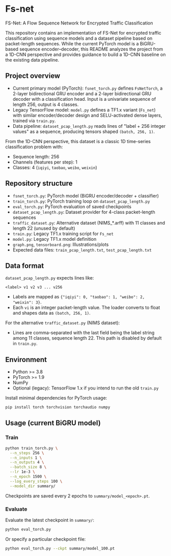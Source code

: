 # Fs-net
FS-Net: A Flow Sequence Network for Encrypted Traffic Classification

This repository contains an implementation of FS-Net for encrypted traffic classification using sequence models and a dataset pipeline based on packet-length sequences. While the current PyTorch model is a BiGRU-based sequence encoder–decoder, this README analyzes the project from a 1D-CNN perspective and provides guidance to build a 1D-CNN baseline on the existing data pipeline.

## Project overview

- Current primary model (PyTorch): `fsnet_torch.py` defines `FsNetTorch`, a 2-layer bidirectional GRU encoder and a 2-layer bidirectional GRU decoder with a classification head. Input is a univariate sequence of length 256, output is 4 classes.
- Legacy TensorFlow model: `model.py` defines a TF1.x variant (`Fs_net`) with similar encoder/decoder design and SELU-activated dense layers, trained via `train.py`.
- Data pipeline: `dataset_pcap_length.py` reads lines of "label + 256 integer values" as a sequence, producing tensors shaped `(batch, 256, 1)`.

From the 1D-CNN perspective, this dataset is a classic 1D time-series classification problem with:
- Sequence length: 256
- Channels (features per step): 1
- Classes: 4 (`iqiyi`, `taobao`, `weibo`, `weixin`)

## Repository structure

- `fsnet_torch.py`: PyTorch model (BiGRU encoder/decoder + classifier)
- `train_torch.py`: PyTorch training loop on `dataset_pcap_length.py`
- `eval_torch.py`: PyTorch evaluation of saved checkpoints
- `dataset_pcap_length.py`: Dataset provider for 4-class packet-length sequences
- `traffic_dataset.py`: Alternative dataset (NIMS_*.arff) with 11 classes and length 22 (unused by default)
- `train.py`: Legacy TF1.x training script for `Fs_net`
- `model.py`: Legacy TF1.x model definition
- `graph.png`, `tensorboard.png`: Illustrations/plots
- Expected data files: `train_pcap_length.txt`, `test_pcap_length.txt`

## Data format

`dataset_pcap_length.py` expects lines like:

```
<label> v1 v2 v3 ... v256
```

- Labels are mapped as `{"iqiyi": 0, "taobao": 1, "weibo": 2, "weixin": 3}`.
- Each `vi` is an integer packet-length value. The loader converts to float and shapes data as `(batch, 256, 1)`.

For the alternative `traffic_dataset.py` (NIMS dataset):
- Lines are comma-separated with the last field being the label string among 11 classes, sequence length 22. This path is disabled by default in `train.py`.

## Environment

- Python >= 3.8
- PyTorch >= 1.9
- NumPy
- Optional (legacy): TensorFlow 1.x if you intend to run the old `train.py`

Install minimal dependencies for PyTorch usage:

```bash
pip install torch torchvision torchaudio numpy
```

## Usage (current BiGRU model)

### Train

```bash
python train_torch.py \
  --n_steps 256 \
  --n_inputs 1 \
  --n_outputs 4 \
  --batch_size 8 \
  --lr 1e-3 \
  --n_epoch 1500 \
  --log_every_steps 100 \
  --model_dir summary/
```

Checkpoints are saved every 2 epochs to `summary/model_<epoch>.pt`.

### Evaluate

Evaluate the latest checkpoint in `summary/`:

```bash
python eval_torch.py
```

Or specify a particular checkpoint file:

```bash
python eval_torch.py --ckpt summary/model_100.pt
```